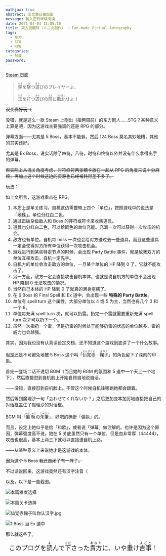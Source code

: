 ```yaml
---
mathjax: true
abstract: 该文章已被加密
message: 输入密码继续阅读
date: 2021-04-04 11:05:10
title: 東方覚醒珠（※二次創作） ~ Fan-made Virtual Autography
tags:
  - 东方
  - STG
  - RPG
categories:
  - 颓废
password:
---
```

[Steam 页面](https://store.steampowered.com/app/1104610/__Fanmade_Virtual_Autography/)

> <ruby>弾<rt>たま</rt>を<rt> </rt>撃<rt>う</rt>つ<rt> </rt>遊<rt>あそ</rt>びのプレイヤーよ<rt> </rt></ruby>、
>
> <ruby>玉<rt>たま</rt>を<rt> </rt>打<rt>う</rt>つ<rt> </rt>遊<rt>あそ</rt>びの<rt> </rt>前<rt>まえ</rt>に<rt> </rt>敗北<rt>はいぼく</rt>せよ<rt> </rt></ruby>！

~~双关真好玩（~~

<!-- more -->

没错，就是这么一款 Steam 上刚出（指两周前）的东方同人……STG？某种意义上算是吧，因为这游戏主要强调的还是 RPG 的部分。

弹幕方面——尤其是 5 Boss，基本不能躲，然后 124 Boss 莫名其妙地糟，其他的其实还好。

尤其是 Ex Boss，说实话除了四符，八符，时符和终符以外并没有什么拿得出手的弹幕。

~~但实际上从混关角度考虑，时符终符两张糟卡放在一起从 RPG 的角度来说十分麻烦，再加上这个时候这边的资源也已经被耗得差不多了。~~

玩法：

如上文所言，这游戏重点在 RPG。

1. 本质上是单关练习。自机这边需要带上四个「单位」，按照游戏中的说法是「<ruby>地珠<rt>ちず</rt></ruby>」。单位分红白二色。
2. 通过击破杂鱼敌人和 Boss 的非符或符卡来收集道具。
3. 道具也分红白二色，可以给同色的单位充能。充满一次可以获得一次攻击的机会。
4. 敌方也有单位。自机每 miss 一次也会给对方送过去一些道具，而且这些道具一定会使得对方所有单位获得一次攻击机会。
5. 游戏进行到某些特定节点的时候，会出现 Party Battle 事件，就是敌我双方的单位互相攻击，自机一定先手。
6. 自机方的单位会攻击敌方的单位，一旦某个单位的 HP 降到 0 了，它就不能攻击了。
7. 另一方面，敌方一定会直接攻击自机本体，也就是说自机方的单位不会出现 HP 降到 0 无法攻击的情况。
8. 当然自己本体的 HP 降到 0 了就真的满身疮痍了。
9. 在 6 Boss 的 Final Spell 和 Ex 道中，会出现一些 **特殊的 Party Battle**。
10. 单位有 spell turn 这个属性。大部分单位以 4 或 5 为主，当然也有几个 3 和一个 8。
11. 单位每充满 spell turn 次，就可以扔雷。扔完一个雷就需要重新充满 spell turn 次才可以扔下一个。
12. 虽然一次指扔一个雷，但是扔雷的时候处于能够扔雷的状态的单位越多，雷的威力也会越强。

其实，因为我也没有认真读设定文档，还不知道这个游戏到底讲了一个什么故事。

但是还是不可避免地被 5 Boss 这个叫「<ruby>仙覚寺<rt>せんがくじ</rt></ruby>　<ruby>鞠子<rt>まりこ</rt></ruby>」的角色留下了深刻的印象。

首先一登场二话不说切 BGM（而且她的 BGM 的氛围和 5 道中一个天上一个地下），然后直接怼到自机脸上开始自顾自地说自话。

——没错，直接怼到自机脸上。不管这个时候自机往哪跑她都会跟着。

然后等到魔理沙一句「会わせてくれないか？」之后更加变本加厉地直接把自己的对话框盖住了魔理沙的对话框。

BGM 叫「<ruby>偏執<rt>へんしゅう</rt>の<rt> </rt>朱筆<rt>しゅひつ</rt></ruby>」，好吧的确挺「偏执」的。

而且，设定上她似乎是给「和歌」，或者说「弹幕」做注解的。也许是因为这个原因，弹幕强度高不说，她在 5 关底虽然只有一个单位，但是血非常厚（44444），攻击也很高，基本上两三下就可以直接送自机上路。

——从某种意义上来说她才是这游戏的本体。

~~因为这个 5 Boss 我还自闭了有一阵子。~~

不过话说回来，这游戏竟然还有汉字注音（

以及，以下是一些截图。

![本篇难度选择](/img/20210404190325_1.jpg)

![本篇关卡选择](/img/20210404190314_1.jpg)

![仙覚寺鞠子叫你认汉字.jpg](/img/20210404190455_1.jpg)

![1 Boss 当 Ex 道中](/img/20210404190640_1.jpg)

那么就这些了。

<big><big><center><ruby>このブログを<rt> </rt>読<rt>よ</rt>んで<rt> </rt>下<rt>くだ</rt>さった<rt> </rt>貴方<rt>あなた</rt>に、いや<rt> </rt>重<rt>し</rt>け<rt> </rt>吉事<rt>よごと</rt>！</ruby></center></big></big>
